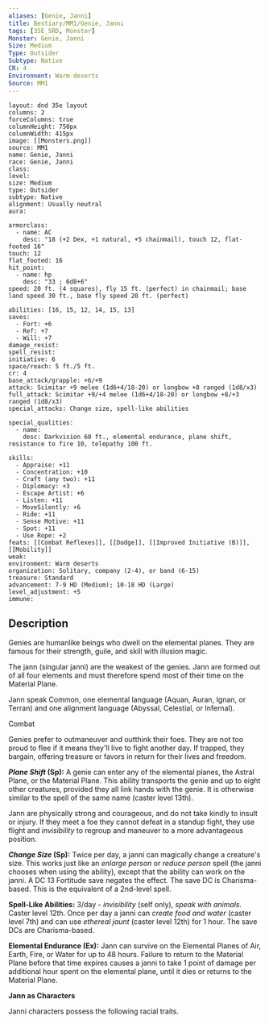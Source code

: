 ```yaml
---
aliases: [Genie, Janni]
title: Bestiary/MM1/Genie, Janni
tags: [35E_SRD, Monster]
Monster: Genie, Janni
Size: Medium
Type: Outsider
Subtype: Native
CR: 4
Environnent: Warm deserts
Source: MM1
---
```


```statblock
layout: dnd 35e layout
columns: 2
forceColumns: true
columnHeight: 750px
columnWidth: 415px
image: [[Monsters.png]]
source: MM1
name: Genie, Janni
race: Genie, Janni
class: 
level: 
size: Medium
type: Outsider
subtype: Native
alignment: Usually neutral
aura: 

armorclass:
  - name: AC
    desc: "18 (+2 Dex, +1 natural, +5 chainmail), touch 12, flat-footed 16"
touch: 12
flat_footed: 16
hit_point:
  - name: hp
    desc: "33 ; 6d8+6"
speed: 20 ft. (4 squares), fly 15 ft. (perfect) in chainmail; base land speed 30 ft., base fly speed 20 ft. (perfect)

abilities: [16, 15, 12, 14, 15, 13]
saves:
  - Fort: +6
  - Ref: +7
  - Will: +7
damage_resist: 
spell_resist: 
initiative: 6
space/reach: 5 ft./5 ft.
cr: 4
base_attack/grapple: +6/+9
attack: Scimitar +9 melee (1d6+4/18-20) or longbow +8 ranged (1d8/x3)
full_attack: Scimitar +9/+4 melee (1d6+4/18-20) or longbow +8/+3 ranged (1d8/x3)
special_attacks: Change size, spell-like abilities

special_qualities:
  - name: 
    desc: Darkvision 60 ft., elemental endurance, plane shift, resistance to fire 10, telepathy 100 ft.

skills:
  - Appraise: +11
  - Concentration: +10
  - Craft (any two): +11
  - Diplomacy: +3
  - Escape Artist: +6
  - Listen: +11
  - MoveSilently: +6
  - Ride: +11
  - Sense Motive: +11
  - Spot: +11
  - Use Rope: +2
feats: [[Combat Reflexes]], [[Dodge]], [[Improved Initiative (B)]], [[Mobility]]
weak: 
environment: Warm deserts
organization: Solitary, company (2-4), or band (6-15)
treasure: Standard
advancement: 7-9 HD (Medium); 10-18 HD (Large)
level_adjustment: +5
immune: 
```

## Description

<p>Genies are humanlike beings who dwell on the elemental planes. They are famous for their strength, guile, and skill with illusion magic.</p>
<p>The jann (singular janni) are the weakest of the genies. Jann are formed out of all four elements and must therefore spend most of their time on the Material Plane.</p>
<p>Jann speak Common, one elemental language (Aquan, Auran, Ignan, or Terran) and one alignment language (Abyssal, Celestial, or Infernal).</p>
<p>Combat</p>
<p>Genies prefer to outmaneuver and outthink their foes. They are not too proud to flee if it means they'll live to fight another day. If trapped, they bargain, offering treasure or favors in return for their lives and freedom.</p>
<p>
            <b>
              <i>Plane Shift</i> (Sp):</b> A genie can enter any of the elemental planes, the Astral Plane, or the Material Plane. This ability transports the genie and up to eight other creatures, provided they all link hands with the genie. It is otherwise similar to the spell of the same name (caster level 13th).</p>
<p>Jann are physically strong and courageous, and do not take kindly to insult or injury. If they meet a foe they cannot defeat in a standup fight, they use flight and <i>invisibility</i> to regroup and maneuver to a more advantageous position.</p>
<p>
            <b>
              <i>Change Size</i> (Sp):</b> Twice per day, a janni can magically change a creature's size. This works just like an <i>enlarge person</i> or <i>reduce person</i> spell (the janni chooses when using the ability), except that the ability can work on the janni. A DC 13 Fortitude save negates the effect. The save DC is Charisma-based. This is the equivalent of a 2nd-level spell.</p>
<p>
            <b>Spell-Like Abilities:</b> 3/day - <i>invisibility</i> (self only), <i>speak with animals.</i> Caster level 12th. Once per day a janni can <i>create food and water</i> (caster level 7th) and can use <i>ethereal jaunt</i> (caster level 12th) for 1 hour. The save DCs are Charisma-based.</p>
<p>
            <b>Elemental Endurance (Ex):</b> Jann can survive on the Elemental Planes of Air, Earth, Fire, or Water for up to 48 hours. Failure to return to the Material Plane before that time expires causes a janni to take 1 point of damage per additional hour spent on the elemental plane, until it dies or returns to the Material Plane.</p>
<p>
            <b>Jann as Characters</b>
          </p>
<p>Janni characters possess the following racial traits.</p>